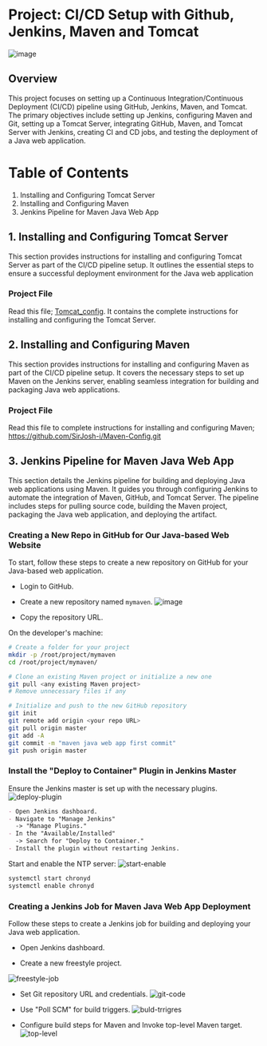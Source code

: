 # Project: CI/CD Setup with Github, Jenkins, Maven and Tomcat

![image](https://github.com/SirJosh-i/Basic-Devops---CI-CD/assets/69949528/e7db2155-41e7-4c0b-a865-efc29117003b)


## Overview

This project focuses on setting up a Continuous Integration/Continuous Deployment (CI/CD) pipeline using GitHub, Jenkins, Maven, and Tomcat. The primary objectives include setting up Jenkins, configuring Maven and Git, setting up a Tomcat Server, integrating GitHub, Maven, and Tomcat Server with Jenkins, creating CI and CD jobs, and testing the deployment of a Java web application.

# Table of Contents

1. Installing and Configuring Tomcat Server
2. Installing and Configuring Maven
3. Jenkins Pipeline for Maven Java Web App

## 1. Installing and Configuring Tomcat Server

This section provides instructions for installing and configuring Tomcat Server as part of the CI/CD pipeline setup. It outlines the essential steps to ensure a successful deployment environment for the Java web application

  ### Project File

  Read this file; [Tomcat_config](https://github.com/SirJosh-i/mymaven.git). It contains the complete instructions for installing and configuring the Tomcat Server.

## 2. Installing and Configuring Maven

This section provides instructions for installing and configuring Maven as part of the CI/CD pipeline setup. It covers the necessary steps to set up Maven on the Jenkins server, enabling seamless integration for building and packaging Java web applications.

  ### Project File
  Read this file to complete instructions for installing and configuring Maven; https://github.com/SirJosh-i/Maven-Config.git

## 3. Jenkins Pipeline for Maven Java Web App

This section details the Jenkins pipeline for building and deploying Java web applications using Maven. It guides you through configuring Jenkins to automate the integration of Maven, GitHub, and Tomcat Server. The pipeline includes steps for pulling source code, building the Maven project, packaging the Java web application, and deploying the artifact.

  ### Creating a New Repo in GitHub for Our Java-based Web Website

  To start, follow these steps to create a new repository on GitHub for your Java-based web application.

  - Login to GitHub.
  - Create a new repository named `mymaven`.
  ![image](https://github.com/SirJosh-i/Basic-Devops---CI-CD/assets/69949528/21fe0211-e5e6-441e-af16-ba19ee6e9907)

  - Copy the repository URL.

  On the developer's machine:

  ```bash
  # Create a folder for your project
  mkdir -p /root/project/mymaven
  cd /root/project/mymaven/

  # Clone an existing Maven project or initialize a new one
  git pull <any existing Maven project>
  # Remove unnecessary files if any

  # Initialize and push to the new GitHub repository
  git init
  git remote add origin <your repo URL>
  git pull origin master
  git add -A
  git commit -m "maven java web app first commit"
  git push origin master
  ```
  ### Install the "Deploy to Container" Plugin in Jenkins Master
  Ensure the Jenkins master is set up with the necessary plugins.
  ![deploy-plugin](https://github.com/anilrajrimal1/mymaven/blob/master/screenshots/Deploy%20to%20container%20plugin%20download.png)
  ```markdown
  - Open Jenkins dashboard.
  - Navigate to "Manage Jenkins" 
    -> "Manage Plugins."
  - In the "Available/Installed"
    -> Search for "Deploy to Container."
  - Install the plugin without restarting Jenkins.
  ```
  Start and enable the NTP server:
  ![start-enable](https://github.com/anilrajrimal1/mymaven/blob/master/screenshots/chronyd%20setup.png)
  ```bash
  systemctl start chronyd
  systemctl enable chronyd
  ```
  ### Creating a Jenkins Job for Maven Java Web App Deployment
  Follow these steps to create a Jenkins job for building and deploying your Java web application.

  - Open Jenkins dashboard.

  - Create a new freestyle project.

  ![freestyle-job](https://github.com/anilrajrimal1/mymaven/blob/master/screenshots/create%20jenkins%20job.png)
  
  - Set Git repository URL and credentials.
  ![git-code](https://github.com/anilrajrimal1/mymaven/blob/master/screenshots/add%20repo%20to%20job.png)

  - Use "Poll SCM" for build triggers.
  ![buld-trrigres](https://github.com/anilrajrimal1/mymaven/blob/master/screenshots/poll%20scm.png)

  - Configure build steps for Maven and Invoke top-level Maven target.
  ![top-level](https://github.com/anilrajrimal1/mymaven/blob/master/screenshots/top%20level%20maven.png)
